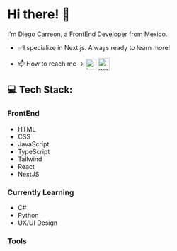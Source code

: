 # Hi there! :wave:

I'm Diego Carreon, a FrontEnd Developer from Mexico.

- :white_check_mark:I specialize in Next.js. Always ready to learn more!

- 📫 How to reach me -> <a href="https://www.linkedin.com/in/diego-carreon-7854412a4/" target="blank"><img align="center" src="https://res.cloudinary.com/dzhslrosq/image/upload/v1662473091/linkedin_t3qoiq.png" alt="https://www.linkedin.com/in/diego-carreon-7854412a4/" height="24" width="24" /></a>
<a href="mailto:diego24carreon@gmail.com" target="blank"><img align="center" src="https://res.cloudinary.com/dzhslrosq/image/upload/v1662473050/gmail_1_jb10sg.png" alt="email" height="28" width="26" /></a>

## 💻 Tech Stack:

### FrontEnd

- HTML
- CSS
- JavaScript
- TypeScript
- Tailwind
- React
- NextJS

### Currently Learning

- C#
- Python
- UX/UI Design


### Tools
